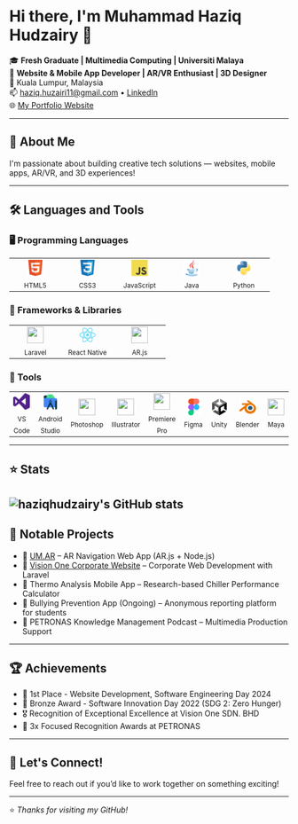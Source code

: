 

# Hi there, I'm Muhammad Haziq Hudzairy 👋

🎓 **Fresh Graduate | Multimedia Computing | Universiti Malaya**  
💼 **Website & Mobile App Developer | AR/VR Enthusiast | 3D Designer**  
📍 Kuala Lumpur, Malaysia  
📫 haziq.huzairi11@gmail.com • [LinkedIn](http://www.linkedin.com/in/muhammad-haziq-hudzairy-hussin-56885922a)  
🌐 [My Portfolio Website](https://hudzairyportfolio.netlify.app/)

---

## 🧠 About Me

I'm passionate about building creative tech solutions — websites, mobile apps, AR/VR, and 3D experiences!

---

## 🛠️ Languages and Tools

### 🖥️ Programming Languages
<table>
  <tr>
    <td align="center" width="80">
      <img src="https://raw.githubusercontent.com/devicons/devicon/master/icons/html5/html5-original.svg" width="30" height="30"/><br><sub>HTML5</sub>
    </td>
    <td align="center" width="80">
      <img src="https://raw.githubusercontent.com/devicons/devicon/master/icons/css3/css3-original.svg" width="30" height="30"/><br><sub>CSS3</sub>
    </td>
    <td align="center" width="80">
      <img src="https://raw.githubusercontent.com/devicons/devicon/master/icons/javascript/javascript-original.svg" width="30" height="30"/><br><sub>JavaScript</sub>
    </td>
    <td align="center" width="80">
      <img src="https://raw.githubusercontent.com/devicons/devicon/master/icons/java/java-original.svg" width="30" height="30"/><br><sub>Java</sub>
    </td>
    <td align="center" width="80">
      <img src="https://raw.githubusercontent.com/devicons/devicon/master/icons/python/python-original.svg" width="30" height="30"/><br><sub>Python</sub>
    </td>
  </tr>
</table>

### 📲 Frameworks & Libraries
<table>
  <tr>
    <td align="center" width="80">
      <img src="https://static-00.iconduck.com/assets.00/laravel-icon-1990x2048-xawylrh0.png" width="30" height="30"/><br><sub>Laravel</sub>
    </td>
    <td align="center" width="80">
      <img src="https://raw.githubusercontent.com/devicons/devicon/master/icons/react/react-original.svg" width="30" height="30"/><br><sub>React Native</sub>
    </td>
    <td align="center" width="80">
      <img src="https://avatars.githubusercontent.com/u/33832876?s=280&v=4" width="30" height="30"/><br><sub>AR.js</sub>
    </td>
  </tr>
</table>

### 🎨 Tools
<table>
  <tr>
    <td align="center" width="80">
      <img src="https://raw.githubusercontent.com/devicons/devicon/master/icons/visualstudio/visualstudio-plain.svg" width="30" height="30"/><br><sub>VS Code</sub>
    </td>
    <td align="center" width="80">
      <img src="https://raw.githubusercontent.com/devicons/devicon/master/icons/androidstudio/androidstudio-original.svg" width="30" height="30"/><br><sub>Android Studio</sub>
    </td>
    <td align="center" width="80">
      <img src="https://upload.wikimedia.org/wikipedia/commons/thumb/a/af/Adobe_Photoshop_CC_icon.svg/2101px-Adobe_Photoshop_CC_icon.svg.png" width="30" height="30"/><br><sub>Photoshop</sub>
    </td>
    <td align="center" width="80">
      <img src="https://upload.wikimedia.org/wikipedia/commons/thumb/f/fb/Adobe_Illustrator_CC_icon.svg/2101px-Adobe_Illustrator_CC_icon.svg.png" width="30" height="30"/><br><sub>Illustrator</sub>
    </td>
    <td align="center" width="80">
      <img src="https://upload.wikimedia.org/wikipedia/commons/thumb/4/40/Adobe_Premiere_Pro_CC_icon.svg/512px-Adobe_Premiere_Pro_CC_icon.svg.png" width="30" height="30"/><br><sub>Premiere Pro</sub>
    </td>
    <td align="center" width="80">
      <img src="https://raw.githubusercontent.com/devicons/devicon/master/icons/figma/figma-original.svg" width="30" height="30"/><br><sub>Figma</sub>
    </td>
    <td align="center" width="80">
      <img src="https://raw.githubusercontent.com/devicons/devicon/master/icons/unity/unity-original.svg" width="30" height="30"/><br><sub>Unity</sub>
    </td>
    <td align="center" width="80">
      <img src="https://raw.githubusercontent.com/devicons/devicon/master/icons/blender/blender-original.svg" width="30" height="30"/><br><sub>Blender</sub>
    </td>
    <td align="center" width="80">
      <img src="https://www.softexia.com/wp-content/uploads/2024/04/Autodesk_Maya.webp" width="30" height="30"/><br><sub>Maya</sub>
    </td>
  </tr>
</table>

---
## ⭐ Stats

![haziqhudzairy's GitHub stats](https://github-readme-stats.vercel.app/api?username=haziqhudzairy&show_icons=true&theme=gruvbox)
---

## 💼 Notable Projects

- 🔹 [UM.AR](https://um-ar-features.netlify.app/) – AR Navigation Web App (AR.js + Node.js)
- 🔹 [Vision One Corporate Website](https://visionone.com.my/public/) – Corporate Web Development with Laravel
- 🔹 Thermo Analysis Mobile App – Research-based Chiller Performance Calculator
- 🔹 Bullying Prevention App (Ongoing) – Anonymous reporting platform for students
- 🔹 PETRONAS Knowledge Management Podcast – Multimedia Production Support

---

## 🏆 Achievements

- 🥇 1st Place - Website Development, Software Engineering Day 2024
- 🥉 Bronze Award - Software Innovation Day 2022 (SDG 2: Zero Hunger)
- 🎖️ Recognition of Exceptional Excellence at Vision One SDN. BHD
- 🏅 3x Focused Recognition Awards at PETRONAS

---

## 📌 Let's Connect!

Feel free to reach out if you’d like to work together on something exciting!

---

⭐ _Thanks for visiting my GitHub!_


